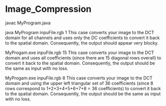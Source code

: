# Image_Compression

javac MyProgram.java

java MyProgram inpuFile.rgb 1
This case converts your image to the DCT domain for all channels and uses only the DC coefficients to convert it back to the spatial domain. Consequently, the output should appear very blocky.


MyProgam.exe inpuFile.rgb 15
This case converts your image to the DCT domain and uses all coefficients (since there are 15 diagonal rows overall) to convert it back to the spatial domain. Consequently, the output should be the same as input with no loss.


MyProgam.exe inpuFile.rgb 8
This case converts your image to the DCT domain and using the upper left triangular set of 36 coefficients (since 8 rows correspond to 1+2+3+4+5+6+7+8 = 36 coefficients) to convert it back to the spatial domain. Consequently, the output should be the same as input with no loss.
